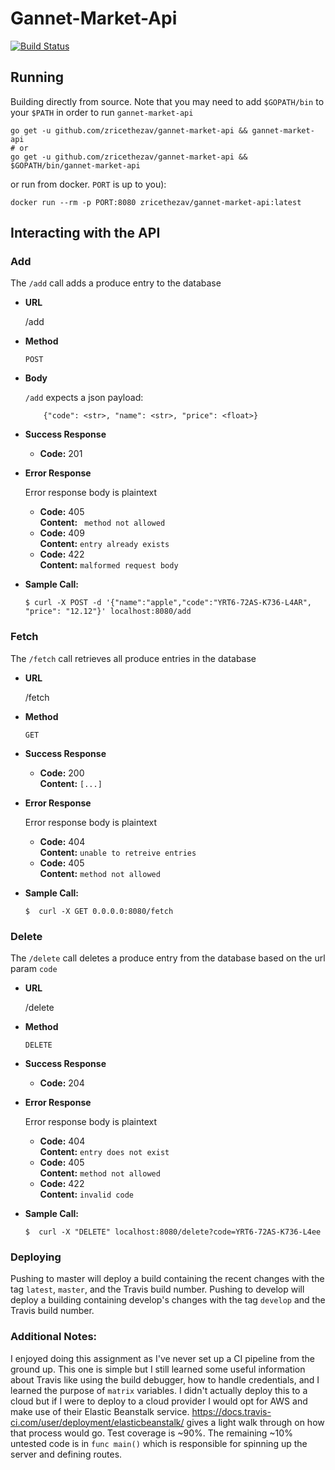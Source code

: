 # Gannet-Market-Api 
[![Build Status](https://travis-ci.com/zricethezav/gannet-market-api.svg?token=jodtRDHhASisqMJ3vY7y&branch=master)](https://travis-ci.com/zricethezav/gannet-market-api)
## Running 
Building directly from source. Note that you may need to add `$GOPATH/bin` to your `$PATH` in order to
run `gannet-market-api`  
```
go get -u github.com/zricethezav/gannet-market-api && gannet-market-api
# or 
go get -u github.com/zricethezav/gannet-market-api && $GOPATH/bin/gannet-market-api
```
or run from docker. `PORT` is up to you):
```
docker run --rm -p PORT:8080 zricethezav/gannet-market-api:latest
```

## Interacting with the API
### Add
The `/add` call adds a produce entry to the database
* **URL**

    /add

* **Method**
    
    `POST`

* **Body**
    
    `/add` expects a json payload:
    ```
        {"code": <str>, "name": <str>, "price": <float>}
    ```
* **Success Response**
    * **Code:** 201 <br />

* **Error Response**

    Error response body is plaintext
    * **Code:** 405 <br />
      **Content:** ` method not allowed`
    * **Code:** 409 <br />
      **Content:** `entry already exists`
    * **Code:** 422 <br />
      **Content:** `malformed request body`

* **Sample Call:**
    ```
    $ curl -X POST -d '{"name":"apple","code":"YRT6-72AS-K736-L4AR", "price": "12.12"}' localhost:8080/add
    ```
    

### Fetch
The `/fetch` call retrieves all produce entries in the database
* **URL**

    /fetch

* **Method**
    
    `GET`

* **Success Response**
    * **Code:** 200 <br />
      **Content:** `[...]`

* **Error Response**

    Error response body is plaintext
    * **Code:** 404 <br />
      **Content:** `unable to retreive entries`
    * **Code:** 405 <br />
      **Content:** `method not allowed`

* **Sample Call:**
    ```
    $  curl -X GET 0.0.0.0:8080/fetch
    ```

### Delete 
The `/delete` call deletes a produce entry from the database based on the url param `code` 
* **URL**

    /delete

* **Method**
    
    `DELETE`

* **Success Response**
    * **Code:** 204 

* **Error Response**

    Error response body is plaintext
    * **Code:** 404 <br />
      **Content:** `entry does not exist`
    * **Code:** 405 <br />
      **Content:** `method not allowed`
    * **Code:** 422 <br />
      **Content:** `invalid code`

* **Sample Call:**
    ```
    $  curl -X "DELETE" localhost:8080/delete?code=YRT6-72AS-K736-L4ee
    ```

### Deploying
Pushing to master will deploy a build containing the recent changes with the tag `latest`, `master`,
and the Travis build number. Pushing to develop will deploy a building containing develop's changes with the tag
`develop` and the Travis build number.

### Additional Notes:
I enjoyed doing this assignment as I've never set up a CI pipeline from the ground up. This one is simple but I still
learned some useful information about Travis like using the build debugger, how to handle credentials, and I learned the
purpose of `matrix` variables. I didn't actually deploy this to a cloud but if I were to deploy to a cloud provider
I would opt for AWS and make use of their Elastic Beanstalk service.
https://docs.travis-ci.com/user/deployment/elasticbeanstalk/ gives a light walk through on how that process would go.
Test coverage is ~90%. The remaining ~10% untested code is in `func main()` which is responsible for spinning up
the server and defining routes.


